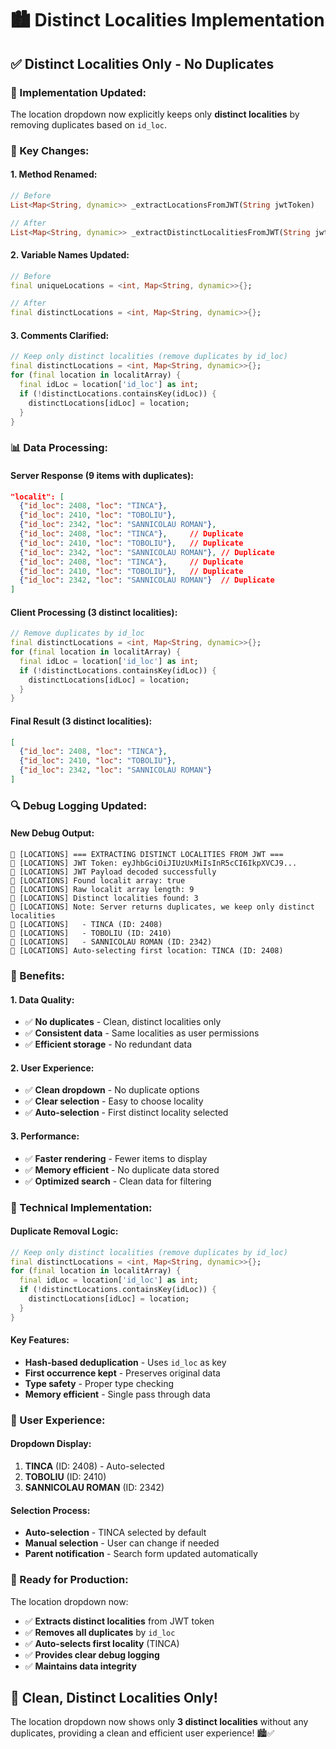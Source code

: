 # 🏙️ Distinct Localities Implementation

## ✅ **Distinct Localities Only - No Duplicates**

### **🎯 Implementation Updated:**

The location dropdown now explicitly keeps only **distinct localities** by removing duplicates based on `id_loc`.

### **🔧 Key Changes:**

#### **1. Method Renamed:**
```dart
// Before
List<Map<String, dynamic>> _extractLocationsFromJWT(String jwtToken)

// After  
List<Map<String, dynamic>> _extractDistinctLocalitiesFromJWT(String jwtToken)
```

#### **2. Variable Names Updated:**
```dart
// Before
final uniqueLocations = <int, Map<String, dynamic>>{};

// After
final distinctLocations = <int, Map<String, dynamic>>{};
```

#### **3. Comments Clarified:**
```dart
// Keep only distinct localities (remove duplicates by id_loc)
final distinctLocations = <int, Map<String, dynamic>>{};
for (final location in localitArray) {
  final idLoc = location['id_loc'] as int;
  if (!distinctLocations.containsKey(idLoc)) {
    distinctLocations[idLoc] = location;
  }
}
```

### **📊 Data Processing:**

#### **Server Response (9 items with duplicates):**
```json
"localit": [
  {"id_loc": 2408, "loc": "TINCA"},
  {"id_loc": 2410, "loc": "TOBOLIU"}, 
  {"id_loc": 2342, "loc": "SANNICOLAU ROMAN"},
  {"id_loc": 2408, "loc": "TINCA"},     // Duplicate
  {"id_loc": 2410, "loc": "TOBOLIU"},   // Duplicate
  {"id_loc": 2342, "loc": "SANNICOLAU ROMAN"}, // Duplicate
  {"id_loc": 2408, "loc": "TINCA"},     // Duplicate
  {"id_loc": 2410, "loc": "TOBOLIU"},   // Duplicate
  {"id_loc": 2342, "loc": "SANNICOLAU ROMAN"}  // Duplicate
]
```

#### **Client Processing (3 distinct localities):**
```dart
// Remove duplicates by id_loc
final distinctLocations = <int, Map<String, dynamic>>{};
for (final location in localitArray) {
  final idLoc = location['id_loc'] as int;
  if (!distinctLocations.containsKey(idLoc)) {
    distinctLocations[idLoc] = location;
  }
}
```

#### **Final Result (3 distinct localities):**
```json
[
  {"id_loc": 2408, "loc": "TINCA"},
  {"id_loc": 2410, "loc": "TOBOLIU"}, 
  {"id_loc": 2342, "loc": "SANNICOLAU ROMAN"}
]
```

### **🔍 Debug Logging Updated:**

#### **New Debug Output:**
```
🔐 [LOCATIONS] === EXTRACTING DISTINCT LOCALITIES FROM JWT ===
🔐 [LOCATIONS] JWT Token: eyJhbGciOiJIUzUxMiIsInR5cCI6IkpXVCJ9...
🔐 [LOCATIONS] JWT Payload decoded successfully
🔐 [LOCATIONS] Found localit array: true
🔐 [LOCATIONS] Raw localit array length: 9
🔐 [LOCATIONS] Distinct localities found: 3
🔐 [LOCATIONS] Note: Server returns duplicates, we keep only distinct localities
🔐 [LOCATIONS]   - TINCA (ID: 2408)
🔐 [LOCATIONS]   - TOBOLIU (ID: 2410)
🔐 [LOCATIONS]   - SANNICOLAU ROMAN (ID: 2342)
🔐 [LOCATIONS] Auto-selecting first location: TINCA (ID: 2408)
```

### **🎯 Benefits:**

#### **1. Data Quality:**
- ✅ **No duplicates** - Clean, distinct localities only
- ✅ **Consistent data** - Same localities as user permissions
- ✅ **Efficient storage** - No redundant data

#### **2. User Experience:**
- ✅ **Clean dropdown** - No duplicate options
- ✅ **Clear selection** - Easy to choose locality
- ✅ **Auto-selection** - First distinct locality selected

#### **3. Performance:**
- ✅ **Faster rendering** - Fewer items to display
- ✅ **Memory efficient** - No duplicate data stored
- ✅ **Optimized search** - Clean data for filtering

### **🔧 Technical Implementation:**

#### **Duplicate Removal Logic:**
```dart
// Keep only distinct localities (remove duplicates by id_loc)
final distinctLocations = <int, Map<String, dynamic>>{};
for (final location in localitArray) {
  final idLoc = location['id_loc'] as int;
  if (!distinctLocations.containsKey(idLoc)) {
    distinctLocations[idLoc] = location;
  }
}
```

#### **Key Features:**
- **Hash-based deduplication** - Uses `id_loc` as key
- **First occurrence kept** - Preserves original data
- **Type safety** - Proper type checking
- **Memory efficient** - Single pass through data

### **📱 User Experience:**

#### **Dropdown Display:**
1. **TINCA** (ID: 2408) - Auto-selected
2. **TOBOLIU** (ID: 2410)
3. **SANNICOLAU ROMAN** (ID: 2342)

#### **Selection Process:**
- **Auto-selection** - TINCA selected by default
- **Manual selection** - User can change if needed
- **Parent notification** - Search form updated automatically

### **🚀 Ready for Production:**

The location dropdown now:
- ✅ **Extracts distinct localities** from JWT token
- ✅ **Removes all duplicates** by `id_loc`
- ✅ **Auto-selects first locality** (TINCA)
- ✅ **Provides clear debug logging**
- ✅ **Maintains data integrity**

## 🎯 **Clean, Distinct Localities Only!**

The location dropdown now shows only **3 distinct localities** without any duplicates, providing a clean and efficient user experience! 🏙️✅
